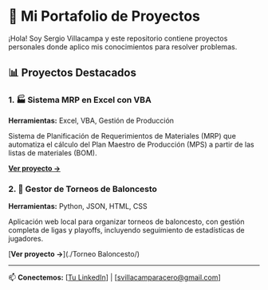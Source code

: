 # 🚀 Mi Portafolio de Proyectos

¡Hola! Soy Sergio Villacampa y este repositorio contiene proyectos personales donde aplico mis conocimientos para resolver problemas.

## 📊 Proyectos Destacados

### 1. 🏭 Sistema MRP en Excel con VBA
**Herramientas:** Excel, VBA, Gestión de Producción

Sistema de Planificación de Requerimientos de Materiales (MRP) que automatiza el cálculo del Plan Maestro de Producción (MPS) a partir de las listas de materiales (BOM).

[**Ver proyecto →**](./MRP/)

### 2. 🏀 Gestor de Torneos de Baloncesto
**Herramientas:** Python, JSON, HTML, CSS

Aplicación web local para organizar torneos de baloncesto, con gestión completa de ligas y playoffs, incluyendo seguimiento de estadísticas de jugadores.

[**Ver proyecto →**](./Torneo Baloncesto/)

---

📫 **Conectemos:** [[Tu LinkedIn](https://www.linkedin.com/in/sergio-villacampa-324039259/)] | [svillacamparacero@gmail.com]
